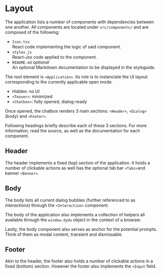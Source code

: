 # Layout

The application lists a number of components with dependencies between one
another. All components are located under `src/components/` and are composed of
the following:

- `Icon.tsx`  
  React code implementing the logic of said component.
- `styles.js`  
  React-Jss code applied to the component.
- `README.md` *optional*  
  An optional Markdown documentation to be displayed in the styleguide.

The root element is `<Application>`. Its role is to instanciate the UI layout
corresponding to the currently applicable open mode.

- Hidden: no UI
- `<Teaser>`: minimized
- `<Chatbox>`: fully opened, dialog-ready

Once opened, the chatbox renders 3 main sections: `<Header>`, `<Dialog>` (body)
and `<Footer>`.

Following headings briefly describe each of these 3 sections. For more
information, read the source, as well as the documentation for each component.

## Header

The header implements a fixed (top) section of the application. It holds a
number of clickable actions as well has the optional tab bar `<Tabs>`and banner
`<Banner>`.

## Body

The body lists all current dialog bubbles (further referenced to as
*interactions*) through the `<Interaction>` component.

The body of the application also implements a collection of helpers all
available through the `window.dydu` object in the context of a browser.

Lastly, the body component also serves as anchor for the potential prompts.
Think of them as modal content, transient and dismissable.

## Footer

Akin to the header, the footer also holds a number of clickable actions in a
fixed (bottom) section. However the footer also implements the `<Input` field.
